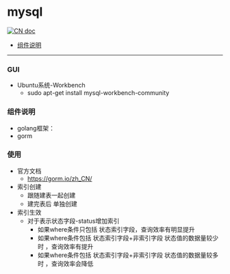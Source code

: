 # mysql

[![CN doc](https://img.shields.io/badge/文档-中文版-blue.svg)](mysql.md)

- [组件说明](#组件说明)

---
###  GUI
* Ubuntu系统-Workbench
  * sudo apt-get install mysql-workbench-community

### 组件说明
*  golang框架：
  * gorm

### 使用
* 官方文档
  *  https://gorm.io/zh_CN/
* 索引创建
  * 跟随建表一起创建
  * 建完表后 单独创建
* 索引生效
  * 对于表示状态字段-status增加索引
    * 如果where条件只包括 状态索引字段，查询效率有明显提升
    * 如果where条件包括 状态索引字段+非索引字段 状态值的数据量较少时 ，查询效率有提升
    * 如果where条件包括 状态索引字段+非索引字段 状态值的数据量较多时 ，查询效率会降低























